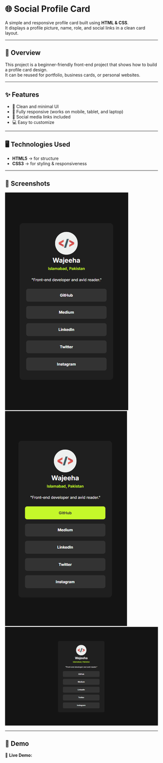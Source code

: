 # 🌐 Social Profile Card  

A simple and responsive profile card built using **HTML & CSS**.  
It displays a profile picture, name, role, and social links in a clean card layout.  

---

## 📖 Overview  
This project is a beginner-friendly front-end project that shows how to build a profile card design.  
It can be reused for portfolio, business cards, or personal websites.  

---

## ✨ Features  
- 🎨 Clean and minimal UI  
- 📱 Fully responsive (works on mobile, tablet, and laptop)  
- 🔗 Social media links included  
- 💻 Easy to customize  

---

## 🖥️ Technologies Used  
- **HTML5** → for structure  
- **CSS3** → for styling & responsiveness
---

## 📸 Screenshots  
![Screenshot 1](assets/screenshots/mobile.png)  
![Screenshot 2](assets/screenshots/active.png)  
![Screenshot 2](assets/screenshots/Laptop.png) 

---

## 🚀 Demo  
🔗 **Live Demo:** 

